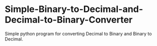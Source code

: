 # Simple-Binary-to-Decimal-and-Decimal-to-Binary-Converter

Simple python program for converting Decimal to Binary and Binary to Decimal.
